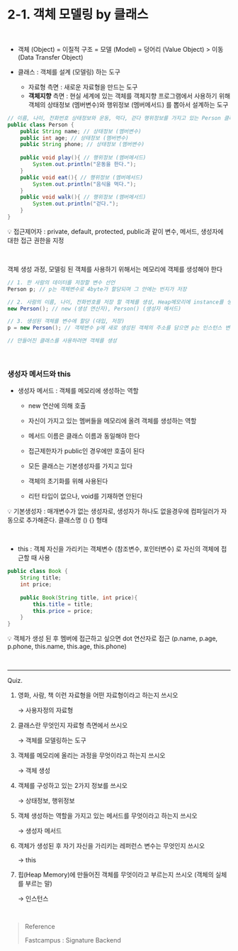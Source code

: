 # 2-1. 객체 모델링 by 클래스

<br/>

- 객체 (Object) = 이질적 구조 = 모델 (Model) = 덩어리 (Value Object)  > 이동 (Data Transfer Object)

- 클래스 : 객체를 설계 (모델링) 하는 도구
  - 자료형 측면 : 새로운 자료형을 만드는 도구
  - **객체지향** 측면 : 현실 세계에 있는 객체를 객체지향 프로그램에서 사용하기 위해 객체의 상태정보 (멤버변수)와 행위정보 (멤버메서드) 를 뽑아서 설계하는 도구

```java
// 이름, 나이, 전화번호 상태정보와 운동, 먹다, 걷다 행위정보를 가지고 있는 Person 클래스를 모델링하기
public class Person {
    public String name; // 상태정보 (멤버변수)
    public int age;	// 상태정보 (멤버변수)
    public String phone; // 상태정보 (멤버변수)
    
    public void play(){ // 행위정보 (멤버메서드)
        System.out.println("운동을 한다.");
    }
    public void eat(){ // 행위정보 (멤버메서드)
        System.out.println("음식을 먹다.");
    }
    public void walk(){ // 행위정보 (멤버메서드)
        System.out.println("걷다.");
    }
}
```

:bulb: 접근제어자 : private, default, protected, public과 같이 변수, 메서드, 생성자에 대한 접근 권한을 지정

<br/>

객체 생성 과정, 모델링 된 객체를 사용하기 위해서는 메모리에 객체를 생성해야 한다

```java
// 1. 한 사람의 데이터를 저장할 변수 선언
Person p; // p는 객체변수로 4byte가 할당되며 그 안에는 번지가 저장

// 2. 사람의 이름, 나이, 전화번호를 저장 할 객체를 생성, Heap메모리에 instance를 생성
new Person(); // new (생성 연산자), Person() (생성자 메서드)

// 3. 생성된 객체를 변수에 할당 (대입, 저장)
p = new Person(); // 객체변수 p에 새로 생성된 객체의 주소를 담으면 p는 인스턴스 변수

// 만들어진 클래스를 사용하려면 객체를 생성
```

<br/>

### 생성자 메서드와 this

- 생성자 메서드 : 객체를 메모리에 생성하는 역할

  - new 연산에 의해 호출

  - 자신이 가지고 있는 멤버들을 메모리에 올려 객체를 생성하는 역할

  - 메서드 이름은 클래스 이름과 동일해야 한다

  - 접근제한자가 public인 경우에만 호출이 된다

  - 모든 클래스는 기본생성자를 가지고 있다

  - 객체의 초기화를 위해 사용된다

  - 리턴 타입이 없으나, void를 기재하면 안된다

:bulb: 기본생성자 : 매개변수가 없는 생성자로, 생성자가 하나도 없을경우에 컴파일러가 자동으로 추가해준다. 클래스명 () {} 형태

<br/>

- this : 객체 자신을 가리키는 객체변수 (참조변수, 포인터변수) 로 자신의 객체에 접근할 때 사용

```java
public class Book {
    String title;
    int price;
    
    public Book(String title, int price){
        this.title = title;
        this.price = price;
    }
}
```

:bulb: 객체가 생성 된 후 멤버에 접근하고 싶으면 dot 연산자로 접근 (p.name, p.age, p.phone, this.name, this.age, this.phone)

<br/>

---

Quiz.

1. 영화, 사람, 책 이런 자료형을 어떤 자료형이라고 하는지 쓰시오

   → 사용자정의 자료형

2. 클래스란 무엇인지 자료형 측면에서 쓰시오

   → 객체를 모델링하는 도구

3. 객체를 메모리에 올리는 과정을 무엇이라고 하는지 쓰시오

   → 객체 생성

4. 객체를 구성하고 있는 2가지 정보를 쓰시오

   → 상태정보, 행위정보

5. 객체 생성하는 역할을 가지고 있는 메서드를 무엇이라고 하는지 쓰시오

   → 생성자 메서드

6. 객체가 생성된 후 자기 자신을 가리키는 레퍼런스 변수는 무엇인지 쓰시오

   → this

7. 힙(Heap Memory)에 만들어진 객체를 무엇이라고 부르는지 쓰시오 (객체의 실체를 부르는 말)

   → 인스턴스

<br/>

> Reference
>
> Fastcampus : Signature Backend